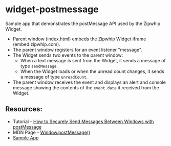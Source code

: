 # widget-postmessage

Sample app that demonstrates the postMessage API used by the Zipwhip Widget.
 
- Parent window (index.html) embeds the Zipwhip Widget iframe (embed.zipwhip.com). 
- The parent window registers for an event listener "message".
- The Widget sends two events to the parent window:
  - When a text message is sent from the Widget, it sends a message of type `sendMessage`.
  - When the Widget loads or when the unread count changes, it sends a message of type `unreadCount`.
- The parent window receives the event and displays an alert and console message showing the contents of the `event.data` it received from the Widget.


## Resources:

- Tutorial - [How to Securely Send Messages Between Windows with postMessage](https://blog.teamtreehouse.com/cross-domain-messaging-with-postmessage)
- MDN Page -  [Window.postMessage()](https://developer.mozilla.org/en-US/docs/Web/API/Window/postMessage)
- [Sample App](https://johnchaffee.wiki/widget-postmessage/)